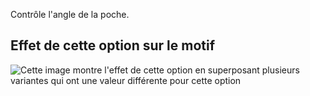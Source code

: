 Contrôle l'angle de la poche.

## Effet de cette option sur le motif

![Cette image montre l'effet de cette option en superposant plusieurs variantes qui ont une valeur différente pour cette option](wahid\_pocketangle\_sample.svg "Effet de cette option sur le motif")
